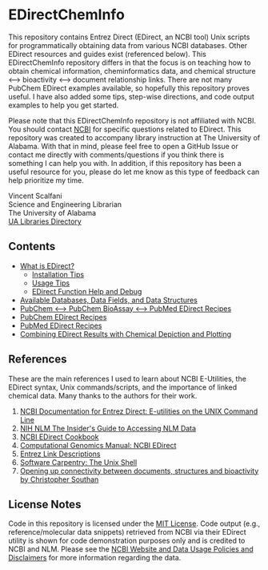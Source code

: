 # EDirectChemInfo

This repository contains Entrez Direct (EDirect, an NCBI tool) Unix scripts for programmatically obtaining data from various NCBI databases. Other EDirect resources and guides exist (referenced below). This EDirectChemInfo repository differs in that the focus is on teaching how to obtain chemical information, cheminformatics data, and chemical structure <--> bioactivity <--> document relationship links. There are not many PubChem EDirect examples available, so hopefully this repository proves useful. I have also added some tips, step-wise directions, and code output examples to help you get started.

Please note that this EDirectChemInfo repository is not affiliated with NCBI. You should contact [NCBI](https://www.ncbi.nlm.nih.gov/books/NBK179288/#_chapter6_For_More_Information_) for specific questions related to EDirect. This repository was created to accompany library instruction at The University of Alabama. With that in mind, please feel free to open a GitHub Issue or contact me directly with comments/questions if you think there is something I can help you with. In addition, if this repository has been a useful resource for you, please do let me know as this type of feedback can help prioritize my time.

Vincent Scalfani\
Science and Engineering Librarian\
The University of Alabama\
[UA Libraries Directory](https://www.lib.ua.edu/#/staffdir?liaison=1&search=scalfani)

## Contents

* [What is EDirect?](https://github.com/vfscalfani/EDirectChemInfo/blob/master/01_EDirect_Intro.md)
  * [Installation Tips](https://github.com/vfscalfani/EDirectChemInfo/blob/master/01_EDirect_Intro.md#installation-tips)
  * [Usage Tips](https://github.com/vfscalfani/EDirectChemInfo/blob/master/01_EDirect_Intro.md#usage-tips)
  * [EDirect Function Help and Debug](https://github.com/vfscalfani/EDirectChemInfo/blob/master/01_EDirect_Intro.md#e-utility-application-help)
* [Available Databases, Data Fields, and Data Structures](https://github.com/vfscalfani/EDirectChemInfo/blob/master/02_EDirect_Data_Fields_Structure.md)
* [PubChem <--> PubChem BioAssay <--> PubMed EDirect Recipes](https://github.com/vfscalfani/EDirectChemInfo/blob/master/03_EDirect_PubChem_BioAssay_PubMed_Recipes.md)
* [PubChem EDirect Recipes](https://github.com/vfscalfani/EDirectChemInfo/blob/master/04_EDirect_PubChem_Recipes.md)
* [PubMed EDirect Recipes](https://github.com/vfscalfani/EDirectChemInfo/blob/master/05_EDirect_PubMed_Recipes.md)
* [Combining EDirect Results with Chemical Depiction and Plotting](https://github.com/vfscalfani/EDirectChemInfo/blob/master/06_EDirect_Combining_Tools.md)

## References

These are the main references I used to learn about NCBI E-Utilities, the EDirect syntax, Unix commands/scripts, and the importance of linked chemical data. Many thanks to the authors for their work.

1. [NCBI Documentation for Entrez Direct: E-utilities on the UNIX Command Line](https://www.ncbi.nlm.nih.gov/books/NBK179288/)
2. [NIH NLM The Insider's Guide to Accessing NLM Data](https://dataguide.nlm.nih.gov/)
3. [NCBI EDirect Cookbook](https://github.com/NCBI-Hackathons/EDirectCookbook)
4. [Computational Genomics Manual: NCBI EDirect](https://github.com/linsalrob/ComputationalGenomicsManual/blob/master/Databases/NCBI_Edirect.md)
5. [Entrez Link Descriptions](https://eutils.ncbi.nlm.nih.gov/entrez/query/static/entrezlinks.html)
6. [Software Carpentry: The Unix Shell](https://swcarpentry.github.io/shell-novice/)
7. [Opening up connectivity between documents, structures and bioactivity by Christopher Southan](https://www.ncbi.nlm.nih.gov/pmc/articles/PMC7136548/)


## License Notes

Code in this repository is licensed under the [MIT License](https://github.com/vfscalfani/EDirectChemInfo/blob/master/LICENSE). Code output (e.g., reference/molecular data snippets) retrieved from NCBI via their EDirect utility is shown for code demonstration purposes only and is credited to NCBI and NLM. Please see the [NCBI Website and Data Usage Policies and Disclaimers](https://www.ncbi.nlm.nih.gov/home/about/policies/) for more information regarding the data.

